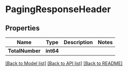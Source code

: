 # PagingResponseHeader

## Properties

Name | Type | Description | Notes
------------ | ------------- | ------------- | -------------
**TotalNumber** | **int64** |  | 

[[Back to Model list]](../README.md#documentation-for-models) [[Back to API list]](../README.md#documentation-for-api-endpoints) [[Back to README]](../README.md)


